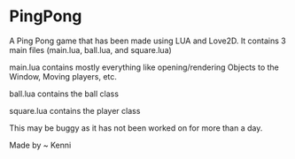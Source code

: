 # PingPong
A Ping Pong game that has been made using LUA and Love2D. It contains 3 main files (main.lua, ball.lua, and square.lua)

main.lua contains mostly everything like opening/rendering Objects to the Window, Moving players, etc.

ball.lua contains the ball class

square.lua contains the player class

This may be buggy as it has not been worked on for more than a day.

Made by ~ Kenni
